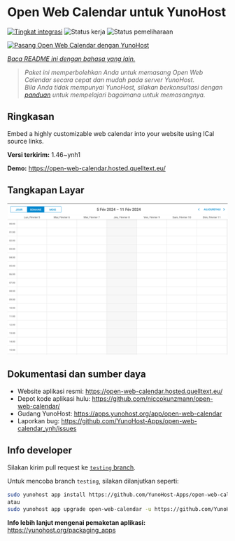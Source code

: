<!--
N.B.: README ini dibuat secara otomatis oleh <https://github.com/YunoHost/apps/tree/master/tools/readme_generator>
Ini TIDAK boleh diedit dengan tangan.
-->

# Open Web Calendar untuk YunoHost

[![Tingkat integrasi](https://apps.yunohost.org/badge/integration/open-web-calendar)](https://ci-apps.yunohost.org/ci/apps/open-web-calendar/)
![Status kerja](https://apps.yunohost.org/badge/state/open-web-calendar)
![Status pemeliharaan](https://apps.yunohost.org/badge/maintained/open-web-calendar)

[![Pasang Open Web Calendar dengan YunoHost](https://install-app.yunohost.org/install-with-yunohost.svg)](https://install-app.yunohost.org/?app=open-web-calendar)

*[Baca README ini dengan bahasa yang lain.](./ALL_README.md)*

> *Paket ini memperbolehkan Anda untuk memasang Open Web Calendar secara cepat dan mudah pada server YunoHost.*  
> *Bila Anda tidak mempunyai YunoHost, silakan berkonsultasi dengan [panduan](https://yunohost.org/install) untuk mempelajari bagaimana untuk memasangnya.*

## Ringkasan

Embed a highly customizable web calendar into your website using ICal source links.

**Versi terkirim:** 1.46~ynh1

**Demo:** <https://open-web-calendar.hosted.quelltext.eu/>

## Tangkapan Layar

![Tangkapan Layar pada Open Web Calendar](./doc/screenshots/screenshot.png)

## Dokumentasi dan sumber daya

- Website aplikasi resmi: <https://open-web-calendar.hosted.quelltext.eu/>
- Depot kode aplikasi hulu: <https://github.com/niccokunzmann/open-web-calendar/>
- Gudang YunoHost: <https://apps.yunohost.org/app/open-web-calendar>
- Laporkan bug: <https://github.com/YunoHost-Apps/open-web-calendar_ynh/issues>

## Info developer

Silakan kirim pull request ke [`testing` branch](https://github.com/YunoHost-Apps/open-web-calendar_ynh/tree/testing).

Untuk mencoba branch `testing`, silakan dilanjutkan seperti:

```bash
sudo yunohost app install https://github.com/YunoHost-Apps/open-web-calendar_ynh/tree/testing --debug
atau
sudo yunohost app upgrade open-web-calendar -u https://github.com/YunoHost-Apps/open-web-calendar_ynh/tree/testing --debug
```

**Info lebih lanjut mengenai pemaketan aplikasi:** <https://yunohost.org/packaging_apps>
